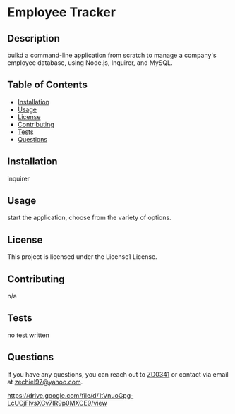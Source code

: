 # Employee Tracker
  
  ## Description
  buikd a command-line application from scratch to manage a company's employee database, using Node.js, Inquirer, and MySQL.
  
  ## Table of Contents
  - [Installation](#installation)
  - [Usage](#usage)
  - [License](#license)
  - [Contributing](#contributing)
  - [Tests](#tests)
  - [Questions](#questions)
  
  ## Installation
  inquirer
  
  ## Usage
  start the application, choose from the variety of options.
  
  ## License
  This project is licensed under the License1 License.
  
  ## Contributing
  n/a
  
  ## Tests
  no test written
  
  ## Questions
  If you have any questions, you can reach out to [ZD0341](https://github.com/ZD0341) or contact via email at zechiel97@yahoo.com.
  




https://drive.google.com/file/d/1tVnuoGpg-LcUCjFlvsXCv7IR9p0MXCE9/view